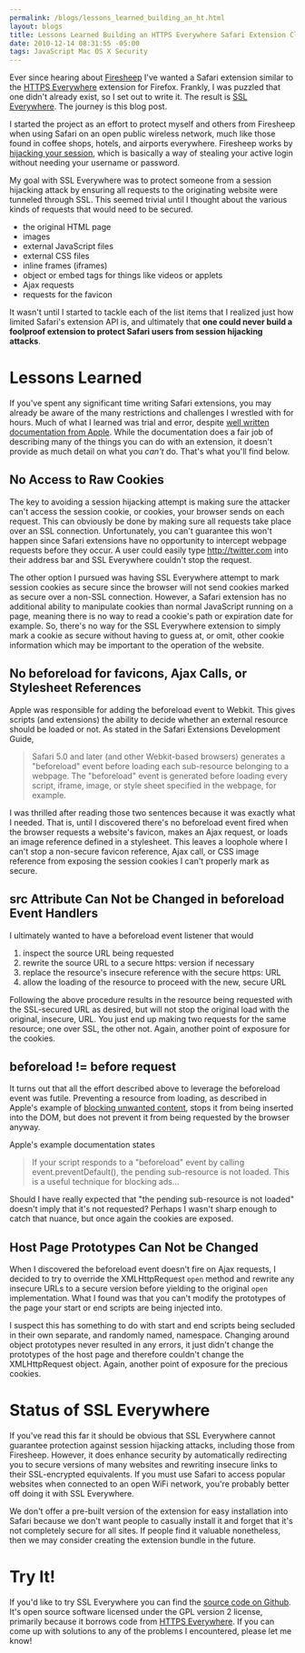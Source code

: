 ```yaml
--- 
permalink: /blogs/lessons_learned_building_an_ht.html
layout: blogs
title: Lessons Learned Building an HTTPS Everywhere Safari Extension Clone
date: 2010-12-14 08:31:55 -05:00
tags: JavaScript Mac OS X Security
---
```

Ever since hearing about [Firesheep](http://codebutler.com/firesheep) I've wanted a Safari extension similar to the [HTTPS Everywhere](https://www.eff.org/https-everywhere) extension for Firefox. Frankly, I was puzzled that one didn't already exist, so I set out to write it. The result is [SSL Everywhere](http://www.nearinfinity.com/home/opensource/ssl-everywhere.html). The journey is this blog post.

I started the project as an effort to protect myself and others from Firesheep when using Safari on an open public wireless network, much like those found in coffee shops, hotels, and airports everywhere. Firesheep works by [hijacking your session](https://secure.wikimedia.org/wikipedia/en/wiki/Session_hijacking), which is basically a way of stealing your active login without needing your username or password. 

My goal with SSL Everywhere was to protect someone from a session hijacking attack by ensuring all requests to the originating website were tunneled through SSL. This seemed trivial until I thought about the various kinds of requests that would need to be secured.

* the original HTML page
* images
* external JavaScript files
* external CSS files
* inline frames (iframes)
* object or embed tags for things like videos or applets
* Ajax requests
* requests for the favicon

It wasn't until I started to tackle each of the list items that I realized just how limited Safari's extension API is, and ultimately that **one could never build a foolproof extension to protect Safari users from session hijacking attacks**.

Lessons Learned
===============
If you've spent any significant time writing Safari extensions, you may already be aware of the many restrictions and challenges I wrestled with for hours. Much of what I learned was trial and error, despite [well written documentation from Apple](http://developer.apple.com/library/safari/#documentation/Tools/Conceptual/SafariExtensionGuide/Introduction/Introduction.html). While the documentation does a fair job of describing many of the things you can do with an extension, it doesn't provide as much detail on what you _can't_ do. That's what you'll find below.

No Access to Raw Cookies
------------------------
The key to avoiding a session hijacking attempt is making sure the attacker can't access the session cookie, or cookies, your browser sends on each request. This can obviously be done by making sure all requests take place over an SSL connection. Unfortunately, you can't guarantee this won't happen since Safari extensions have no opportunity to intercept webpage requests before they occur. A user could easily type http://twitter.com into their address bar and SSL Everywhere couldn't stop the request.

The other option I pursued was having SSL Everywhere attempt to mark session cookies as secure since the browser will not send cookies marked as secure over a non-SSL connection. However, a Safari extension has no additional ability to manipulate cookies than normal JavaScript running on a page, meaning there is no way to read a cookie's path or expiration date for example. So, there's no way for the SSL Everywhere extension to simply mark a cookie as secure without having to guess at, or omit, other cookie information which may be important to the operation of the website.

No beforeload for favicons, Ajax Calls, or Stylesheet References
----------------------------------------------------------------
Apple was responsible for adding the beforeload event to Webkit. This gives scripts (and extensions) the ability to decide whether an external resource should be loaded or not. As stated in the Safari Extensions Development Guide, 

> Safari 5.0 and later (and other Webkit-based browsers) generates a "beforeload" event before loading each sub-resource belonging to a webpage. The "beforeload" event is generated before loading every script, iframe, image, or style sheet specified in the webpage, for example.

I was thrilled after reading those two sentences because it was exactly what I needed. That is, until I discovered there's no beforeload event fired when the browser requests a website's favicon, makes an Ajax request, or loads an image reference defined in a stylesheet. This leaves a loophole where I can't stop a non-secure favicon reference, Ajax call, or CSS image reference from exposing the session cookies I can't properly mark as secure.

src Attribute Can Not be Changed in beforeload Event Handlers
-------------------------------------------------------------
I ultimately wanted to have a beforeload event listener that would 

1. inspect the source URL being requested
2. rewrite the source URL to a secure https: version if necessary
3. replace the resource's insecure reference with the secure https: URL
4. allow the loading of the resource to proceed with the new, secure URL

Following the above procedure results in the resource being requested with the SSL-secured URL as desired, but will not stop the original load with the original, insecure, URL. You just end up making two requests for the same resource; one over SSL, the other not. Again, another point of exposure for the cookies.

beforeload != before request
----------------------------
It turns out that all the effort described above to leverage the beforeload event was futile. Preventing a resource from loading, as described in Apple's example of [blocking unwanted content](http://developer.apple.com/library/safari/documentation/Tools/Conceptual/SafariExtensionGuide/MessagesandProxies/MessagesandProxies.html#//apple_ref/doc/uid/TP40009977-CH14-SW9), stops it from being inserted into the DOM, but does not prevent it from being requested by the browser anyway.

Apple's example documentation states

> If your script responds to a "beforeload" event by calling event.preventDefault(), the pending sub-resource is not loaded. This is a useful technique for blocking ads...

Should I have really expected that "the pending sub-resource is not loaded" doesn't imply that it's not requested? Perhaps I wasn't sharp enough to catch that nuance, but once again the cookies are exposed.

Host Page Prototypes Can Not be Changed
---------------------------------------
When I discovered the beforeload event doesn't fire on Ajax requests, I decided to try to override the XMLHttpRequest `open` method and rewrite any insecure URLs to a secure version before yielding to the original `open` implementation. What I found was that you can't modify the prototypes of the page your start or end scripts are being injected into.

I suspect this has something to do with start and end scripts being secluded in their own separate, and randomly named, namespace. Changing around object prototypes never resulted in any errors, it just didn't change the prototypes of the host page and therefore couldn't change the XMLHttpRequest object. Again, another point of exposure for the precious cookies.

Status of SSL Everywhere
========================
If you've read this far it should be obvious that SSL Everywhere cannot guarantee protection against session hijacking attacks, including those from Firesheep. However, it does enhance security by automatically redirecting you to secure versions of many websites and rewriting insecure links to their SSL-encrypted equivalents. If you must use Safari to access popular websites when connected to an open WiFi network, you're probably better off doing it with SSL Everywhere.

We don't offer a pre-built version of the extension for easy installation into Safari because we don't want people to casually install it and forget that it's not completely secure for all sites. If people find it valuable nonetheless, then we may consider creating the extension bundle in the future.

Try It!
=======
If you'd like to try SSL Everywhere you can find the [source code on Github](https://github.com/nearinfinity/ssl-everywhere.safariextension). It's open source software licensed under the GPL version 2 license, primarily because it borrows code from [HTTPS Everywhere](https://www.eff.org/https-everywhere). If you can come up with solutions to any of the problems I encountered, please let me know! 
